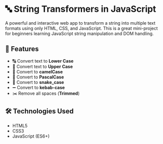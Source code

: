 # 🔤 String Transformers in JavaScript

A powerful and interactive web app to transform a string into multiple text formats using only HTML, CSS, and JavaScript. This is a great mini-project for beginners learning JavaScript string manipulation and DOM handling.

## 🚀 Features

- 🔠 Convert text to **Lower Case**
- 🔡 Convert text to **Upper Case**
- 🐫 Convert to **camelCase**
- 🧱 Convert to **PascalCase**
- 🐍 Convert to **snake_case**
- ➖ Convert to **kebab-case**
- ✂️ Remove all spaces (**Trimmed**)

## 🛠️ Technologies Used

- HTML5
- CSS3
- JavaScript (ES6+)
